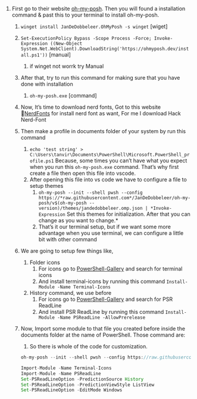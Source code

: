 1. First go to their website [oh-my-posh](https://ohmyposh.dev/docs/installation/windows). Then you will found a installation command & past this to your terminal to install oh-my-posh.
   1. `winget install JanDeDobbeleer.OhMyPosh -s winget` [wiget]
   2. `Set-ExecutionPolicy Bypass -Scope Process -Force; Invoke-Expression ((New-Object System.Net.WebClient).DownloadString('https://ohmyposh.dev/install.ps1'))` [manual]
      1. if winget not worrk try Manual
   3. After that, try to run this command for making sure that you have done with installation
      1. `oh-my-posh.exe` [command]
   4. Now, It’s time to download nerd fonts, Got to this website 🔗[NerdFonts](https://www.nerdfonts.com/) for install nerd font as want, For me I download Hack Nerd-Font
   5. Then make a profile in documents folder of your system by run this command
      1. `echo 'test string' > C:\Users\tanvir\Documents\PowerShell\Microsoft.PowerShell_profile.ps1` Because, some times you can’t have what you expect when you run this `oh-my-posh.exe` command. That’s why first create a file then open this file into vscode.
      2. After opening this file into vs code we have to configure a file to setup themes
         1. `oh-my-posh --init --shell pwsh --config https://*raw.githubusercontent.com*/JanDeDobbeleer/oh-my-posh/v$(oh-my-posh --version)/themes/jandedobbeleer.omp.json | *Invoke-Expression` Set this themes for initialization. After that you can change as you want to change.\*
         2. That’s it our terminal setup, but if we want some more advantage when you use terminal, we can configure a little bit with other command
   6. We are going to setup few things like,
      1. Folder icons
         1. For icons go to [PowerShell-Gallery](https://www.powershellgallery.com/) and search for terminal icons
         2. And install terminal-icons by running this command `Install-Module -Name Terminal-Icons`
      2. History command, we use before
         1. For icons go to [PowerShell-Gallery](https://www.powershellgallery.com/) and search for PSR ReadLine
         2. And install PSR ReadLine by running this command `Install-Module -Name PSReadLine -AllowPrerelease`
   7. Now, Import some module to that file you created before inside the documents folder at the name of PowerShell. Those command are:

      1. So there is whole of the code for customization.

      ```javascript
      oh-my-posh --init --shell pwsh --config https://raw.githubusercontent.com/JanDeDobbeleer/oh-my-posh/v$(oh-my-posh --version)/themes/jandedobbeleer.omp.json | Invoke-Expression

      Import-Module -Name Terminal-Icons
      Import-Module -Name PSReadLine
      Set-PSReadLineOption -PredictionSource History
      Set-PSReadLineOption -PredictionViewStyle ListView
      Set-PSReadLineOption -EditMode Windows
      ```
